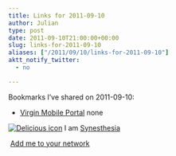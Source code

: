 ```yaml
---
title: Links for 2011-09-10
author: Julian
type: post
date: 2011-09-10T21:00:00+00:00
slug: links-for-2011-09-10 
aliases: ["/2011/09/10/links-for-2011-09-10"]
aktt_notify_twitter:
  - no

---
```

Bookmarks I&#8217;ve shared on 2011-09-10:

  * [Virgin Mobile Portal][1] 
    none</li> </ul> 
    
    <p class="deliciouslink">
      <a href="https://del.icio.us/synesthesia" title="See all my bookmarks on del.icio.us"><img src="https://www.synesthesia.co.uk/images/deliciousicon.jpg" alt="Delicious icon" /></a>&nbsp;I am <a href="https://del.icio.us/synesthesia" title="See all my bookmarks on del.icio.us">Synesthesia</a>
    </p>
    
    <p class="deliciouslink">
      <a href="https://del.icio.us/network?add=synesthesia" title="Add me to your del.icio.us network"><img src="https://www.synesthesia.co.uk/images/add.gif" alt="" /></a>&nbsp;<a href="https://del.icio.us/network?add=synesthesia" title="Add me to your del.icio.us network">Add me to your network</a>
    </p>

 [1]: https://mobile.virginatlantic.com/home/index.do